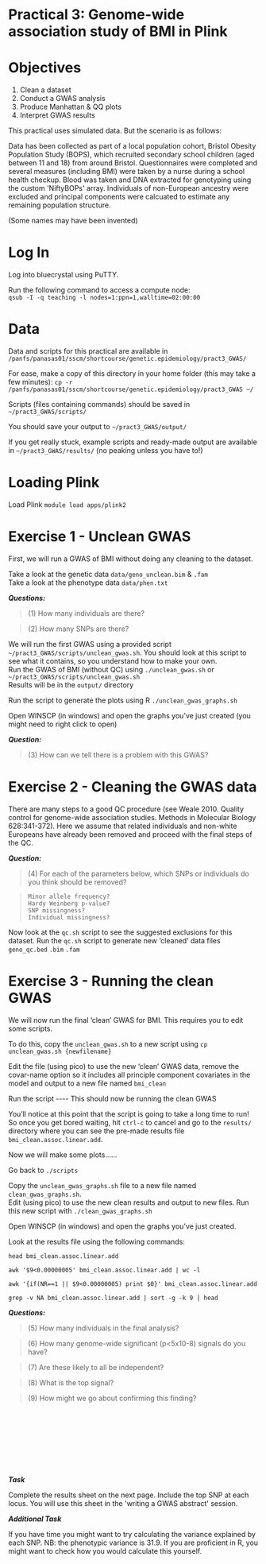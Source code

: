 # Practical 3: Genome-wide association study of BMI in Plink
# Objectives
1. Clean a dataset
2. Conduct a GWAS analysis
3. Produce Manhattan & QQ plots
4. Interpret GWAS results

This practical uses simulated data. But the scenario is as follows:

Data has been collected as part of a local population cohort, Bristol Obesity Population Study (BOPS), which recruited secondary school children (aged between 11 and 18) from around Bristol. Questionnaires were completed and several measures (including BMI) were taken by a nurse during a school health checkup. Blood was taken and DNA extracted for genotyping using the custom 'NiftyBOPs' array. Individuals of non-European ancestry were excluded and principal components were calcuated to estimate any remaining population structure.

(Some names may have been invented)


# Log In
Log into bluecrystal using PuTTY.

Run the following command to access a compute node:<br>
`qsub -I -q teaching -l nodes=1:ppn=1,walltime=02:00:00`

# Data
Data and scripts for this practical are available in
`/panfs/panasas01/sscm/shortcourse/genetic.epidemiology/pract3_GWAS/`

For ease, make a copy of this directory in your home folder (this may take a few minutes):
`cp -r /panfs/panasas01/sscm/shortcourse/genetic.epidemiology/pract3_GWAS ~/`

Scripts (files containing commands) should be saved in `~/pract3_GWAS/scripts/`

You should save your output to `~/pract3_GWAS/output/`

If you get really stuck, example scripts and ready-made output are available in `~/pract3_GWAS/results/` (no peaking unless you have to!)

# Loading Plink
Load Plink
`module load apps/plink2`

# Exercise 1 - Unclean GWAS
First, we will run a GWAS of BMI without doing any cleaning to the dataset.

Take a look at the genetic data `data/geno_unclean.bim` & `.fam`<br>
Take a look at the phenotype data `data/phen.txt`

**_Questions:_**
> (1) How many individuals are there?

> (2) How many SNPs are there?

We will run the first GWAS using a provided script `~/pract3_GWAS/scripts/unclean_gwas.sh`. You should look at this script to see what it contains, so you understand how to make your own.<br>
Run the GWAS of BMI (without QC) using `./unclean_gwas.sh` or `~/pract3_GWAS/scripts/unclean_gwas.sh`<br>
Results will be in the `output/` directory

Run the script to generate the plots using R `./unclean_gwas_graphs.sh`

Open WINSCP (in windows) and open the graphs you’ve just created (you might need to right click to open)

**_Question:_**
> (3) How can we tell there is a problem with this GWAS?

# Exercise 2 - Cleaning the GWAS data
There are many steps to a good QC procedure (see Weale 2010. Quality control for genome-wide association studies. Methods in Molecular Biology 628:341-372). Here we assume that related individuals and non-white Europeans have already been removed and proceed with the final steps of the QC.

**_Question:_**
> (4) For each of the parameters below, which SNPs or individuals do you think should be removed?

>     Minor allele frequency?
>     Hardy Weinberg p-value?
>     SNP missingness?
>     Individual missingness?

Now look at the `qc.sh` script to see the suggested exclusions for this dataset. Run the `qc.sh` script to generate new ‘cleaned’ data files `geno_qc.bed` `.bim` `.fam`


# Exercise 3 - Running the clean GWAS
We will now run the final ‘clean’ GWAS for BMI. This requires you to edit some scripts.

To do this, copy the `unclean_gwas.sh` to a new script using `cp unclean_gwas.sh {newfilename}`

Edit the file (using pico) to use the new ‘clean’ GWAS data, remove the covar-name option so it includes all principle component covariates in the model and output to a new file named `bmi_clean`

Run the script ---- This should now be running the clean GWAS

You’ll notice at this point that the script is going to take a long time to run! So once you get bored waiting, hit `ctrl-c` to cancel and go to the `results/` directory where you can see the pre-made results file `bmi_clean.assoc.linear.add`.

Now we will make some plots......

Go back to `./scripts`

Copy the `unclean_gwas_graphs.sh` file to a new file named `clean_gwas_graphs.sh`. <br>
Edit (using pico) to use the new clean results and output to new files. Run this new script with `./clean_gwas_graphs.sh`

Open WINSCP (in windows) and open the graphs you’ve just created.

Look at the results file using the following commands:

`head bmi_clean.assoc.linear.add`

`awk '$9<0.00000005' bmi_clean.assoc.linear.add | wc -l`

`awk '{if(NR==1 || $9<0.00000005) print $0}' bmi_clean.assoc.linear.add`

`grep -v NA bmi_clean.assoc.linear.add | sort -g -k 9 | head`

**_Questions:_**
> (5) How many individuals in the final analysis?

> (6) How many genome-wide significant (p<5x10-8) signals do you have?

> (7) Are these likely to all be independent?

> (8) What is the top signal?

> (9) How might we go about confirming this finding?

<br>
<br>
<br>
<br>
<br>
<br>
<br>

**_Task_**

Complete the results sheet on the next page. Include the top SNP at each locus. You will use this sheet in the 'writing a GWAS abstract' session.

**_Additional Task_**

If you have time you might want to try calculating the variance explained by each SNP. NB: the phenotypic variance is 31.9. If you are proficient in R, you might want to check how you would calculate this yourself.
